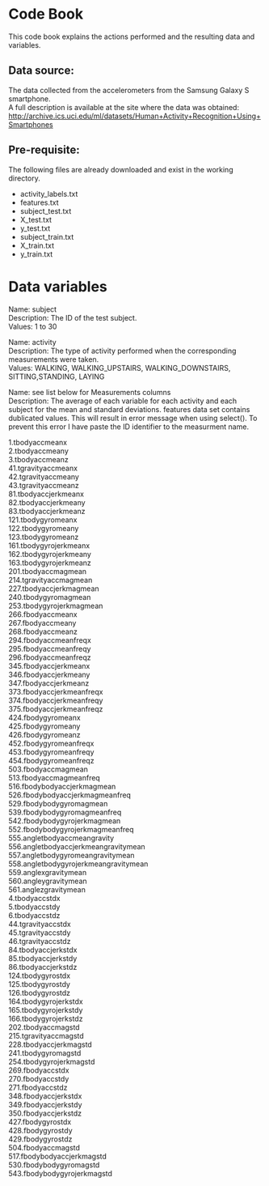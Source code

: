 # Code Book
This code book explains the actions performed and the resulting data and variables.

## Data source:
The data collected from the accelerometers from the Samsung Galaxy S smartphone.  
A full description is available at the site where the data was obtained:  http://archive.ics.uci.edu/ml/datasets/Human+Activity+Recognition+Using+Smartphones

## Pre-requisite: 
The following files are already downloaded and exist in the working directory.
* activity_labels.txt  
* features.txt  
* subject_test.txt  
* X_test.txt  
* y_test.txt  
* subject_train.txt  
* X_train.txt  
* y_train.txt  

# Data variables
Name: subject  
Description: The ID of the test subject.  
Values: 1 to 30  

Name: activity  
Description: The type of activity performed when the corresponding measurements were taken.  
Values: WALKING, WALKING_UPSTAIRS, WALKING_DOWNSTAIRS, SITTING,STANDING, LAYING


Name: see list below for Measurements columns  
Description: The average of each variable for each activity and each subject for the mean and standard deviations.
features data set contains dublicated values. This will result in error message when using select(). To prevent this error I have paste the ID identifier to the measurment name.  

1.tbodyaccmeanx  
2.tbodyaccmeany  
3.tbodyaccmeanz  
41.tgravityaccmeanx  
42.tgravityaccmeany  
43.tgravityaccmeanz  
81.tbodyaccjerkmeanx  
82.tbodyaccjerkmeany  
83.tbodyaccjerkmeanz  
121.tbodygyromeanx  
122.tbodygyromeany  
123.tbodygyromeanz  
161.tbodygyrojerkmeanx  
162.tbodygyrojerkmeany  
163.tbodygyrojerkmeanz  
201.tbodyaccmagmean  
214.tgravityaccmagmean  
227.tbodyaccjerkmagmean  
240.tbodygyromagmean  
253.tbodygyrojerkmagmean  
266.fbodyaccmeanx  
267.fbodyaccmeany  
268.fbodyaccmeanz  
294.fbodyaccmeanfreqx  
295.fbodyaccmeanfreqy  
296.fbodyaccmeanfreqz  
345.fbodyaccjerkmeanx  
346.fbodyaccjerkmeany  
347.fbodyaccjerkmeanz  
373.fbodyaccjerkmeanfreqx  
374.fbodyaccjerkmeanfreqy  
375.fbodyaccjerkmeanfreqz  
424.fbodygyromeanx  
425.fbodygyromeany  
426.fbodygyromeanz  
452.fbodygyromeanfreqx  
453.fbodygyromeanfreqy  
454.fbodygyromeanfreqz  
503.fbodyaccmagmean  
513.fbodyaccmagmeanfreq  
516.fbodybodyaccjerkmagmean  
526.fbodybodyaccjerkmagmeanfreq  
529.fbodybodygyromagmean  
539.fbodybodygyromagmeanfreq  
542.fbodybodygyrojerkmagmean  
552.fbodybodygyrojerkmagmeanfreq  
555.angletbodyaccmeangravity  
556.angletbodyaccjerkmeangravitymean  
557.angletbodygyromeangravitymean  
558.angletbodygyrojerkmeangravitymean  
559.anglexgravitymean  
560.angleygravitymean  
561.anglezgravitymean  
4.tbodyaccstdx  
5.tbodyaccstdy  
6.tbodyaccstdz  
44.tgravityaccstdx  
45.tgravityaccstdy  
46.tgravityaccstdz  
84.tbodyaccjerkstdx  
85.tbodyaccjerkstdy  
86.tbodyaccjerkstdz  
124.tbodygyrostdx  
125.tbodygyrostdy  
126.tbodygyrostdz  
164.tbodygyrojerkstdx  
165.tbodygyrojerkstdy  
166.tbodygyrojerkstdz  
202.tbodyaccmagstd  
215.tgravityaccmagstd  
228.tbodyaccjerkmagstd  
241.tbodygyromagstd  
254.tbodygyrojerkmagstd  
269.fbodyaccstdx  
270.fbodyaccstdy  
271.fbodyaccstdz  
348.fbodyaccjerkstdx  
349.fbodyaccjerkstdy  
350.fbodyaccjerkstdz  
427.fbodygyrostdx  
428.fbodygyrostdy  
429.fbodygyrostdz  
504.fbodyaccmagstd  
517.fbodybodyaccjerkmagstd  
530.fbodybodygyromagstd  
543.fbodybodygyrojerkmagstd

